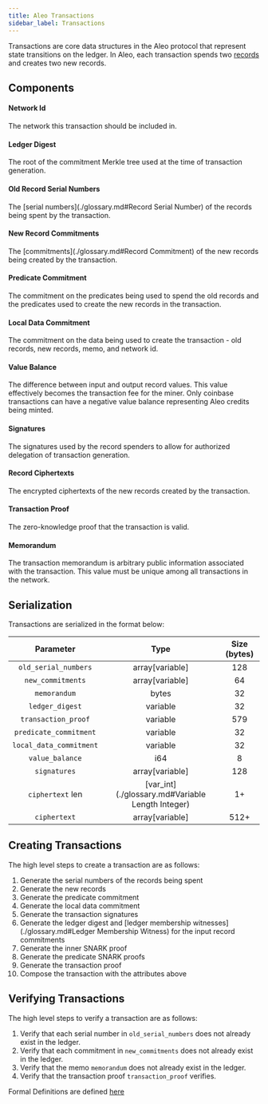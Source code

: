 ```yaml
---
title: Aleo Transactions
sidebar_label: Transactions
---
```


Transactions are core data structures in the Aleo protocol that represent state transitions on the ledger. 
In Aleo, each transaction spends two [records](./records.md) and creates two new records.

## Components

#### Network Id

The network this transaction should be included in.

#### Ledger Digest

The root of the commitment Merkle tree used at the time of transaction generation.

#### Old Record Serial Numbers

The [serial numbers](./glossary.md#Record Serial Number) of the records being spent by the transaction.

#### New Record Commitments

The [commitments](./glossary.md#Record Commitment) of the new records being created by the transaction.

#### Predicate Commitment

The commitment on the predicates being used to spend the old records and the predicates used to create the new records in the transaction.

#### Local Data Commitment

The commitment on the data being used to create the transaction - old records, new records, memo, and network id.

#### Value Balance

The difference between input and output record values. This value effectively becomes the transaction fee for the miner. 
Only coinbase transactions can have a negative value balance representing Aleo credits being minted.

#### Signatures

The signatures used by the record spenders to allow for authorized delegation of transaction generation.

#### Record Ciphertexts

The encrypted ciphertexts of the new records created by the transaction.

#### Transaction Proof

The zero-knowledge proof that the transaction is valid.

#### Memorandum

The transaction memorandum is arbitrary public information associated with the transaction. This value must be unique among all transactions in the network.

## Serialization

Transactions are serialized in the format below:

|        Parameter        |                       Type                       | Size (bytes) |
|:-----------------------:|:------------------------------------------------:|:------------:|
|   `old_serial_numbers`  |                  array[variable]                 |      128     |
|    `new_commitments`    |                  array[variable]                 |      64      |
|       `memorandum`      |                       bytes                      |      32      |
|     `ledger_digest`     |                     variable                     |      32      |
|   `transaction_proof`   |                     variable                     |      579     |
|  `predicate_commitment` |                     variable                     |      32      |
| `local_data_commitment` |                     variable                     |      32      |
|     `value_balance`     |                        i64                       |       8      |
|       `signatures`      |                  array[variable]                 |      128     |
|     `ciphertext` len    | [var_int](./glossary.md#Variable Length Integer) |      1+      |
|       `ciphertext`      |                  array[variable]                 |     512+     |

## Creating Transactions

The high level steps to create a transaction are as follows:

1. Generate the serial numbers of the records being spent
2. Generate the new records
3. Generate the predicate commitment
4. Generate the local data commitment
5. Generate the transaction signatures
6. Generate the ledger digest and [ledger membership witnesses](./glossary.md#Ledger Membership Witness) for the input record commitments 
7. Generate the inner SNARK proof
8. Generate the predicate SNARK proofs
9. Generate the transaction proof
10. Compose the transaction with the attributes above


## Verifying Transactions

The high level steps to verify a transaction are as follows:

1. Verify that each serial number in `old_serial_numbers` does not already exist in the ledger.
2. Verify that each commitment in `new_commitments` does not already exist in the ledger.
3. Verify that the memo `memorandum` does not already exist in the ledger.
4. Verify that the transaction proof `transaction_proof` verifies.


Formal Definitions are defined [here]()